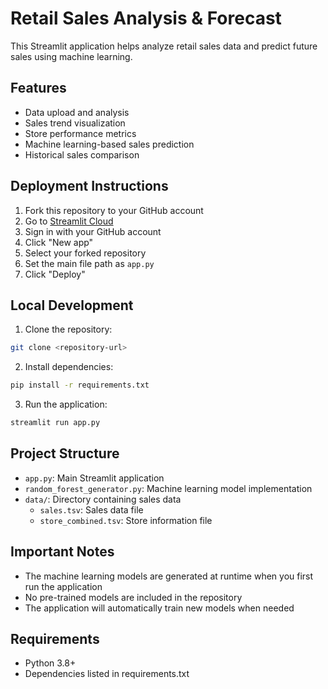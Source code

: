 # Retail Sales Analysis & Forecast

This Streamlit application helps analyze retail sales data and predict future sales using machine learning.

## Features

- Data upload and analysis
- Sales trend visualization
- Store performance metrics
- Machine learning-based sales prediction
- Historical sales comparison

## Deployment Instructions

1. Fork this repository to your GitHub account
2. Go to [Streamlit Cloud](https://streamlit.io/cloud)
3. Sign in with your GitHub account
4. Click "New app"
5. Select your forked repository
6. Set the main file path as `app.py`
7. Click "Deploy"

## Local Development

1. Clone the repository:
```bash
git clone <repository-url>
```

2. Install dependencies:
```bash
pip install -r requirements.txt
```

3. Run the application:
```bash
streamlit run app.py
```

## Project Structure

- `app.py`: Main Streamlit application
- `random_forest_generator.py`: Machine learning model implementation
- `data/`: Directory containing sales data
  - `sales.tsv`: Sales data file
  - `store_combined.tsv`: Store information file

## Important Notes

- The machine learning models are generated at runtime when you first run the application
- No pre-trained models are included in the repository
- The application will automatically train new models when needed

## Requirements

- Python 3.8+
- Dependencies listed in requirements.txt 